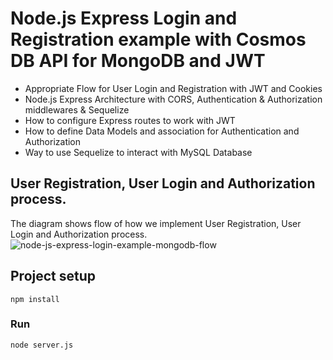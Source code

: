 # Node.js Express Login and Registration example with Cosmos DB API for MongoDB and JWT

- Appropriate Flow for User Login and Registration with JWT and Cookies
- Node.js Express Architecture with CORS, Authentication & Authorization middlewares & Sequelize
- How to configure Express routes to work with JWT
- How to define Data Models and association for Authentication and Authorization
- Way to use Sequelize to interact with MySQL Database

## User Registration, User Login and Authorization process.
The diagram shows flow of how we implement User Registration, User Login and Authorization process.
![node-js-express-login-example-mongodb-flow](https://user-images.githubusercontent.com/74970749/163567225-9bb0c615-d76c-4521-b49d-20a0672f365c.PNG)

## Project setup
```
npm install
```

### Run
```
node server.js
```
